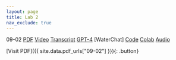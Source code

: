 ```yaml
---
layout: page
title: Lab 2 
nav_exclude: true
---
```

09-02
[PDF](https://drive.google.com/file/d/1JwNigS7C1DhiyDmRgR7Dfb4UrYMgqOU4/view?usp=drive_link)
[Video]()
[Transcript]()
[GPT-4]()
[WaterChat]
[Code]()
[Colab]()
[Audio]()

[Visit PDF]({{ site.data.pdf_urls["09-02"] }}){: .button}

